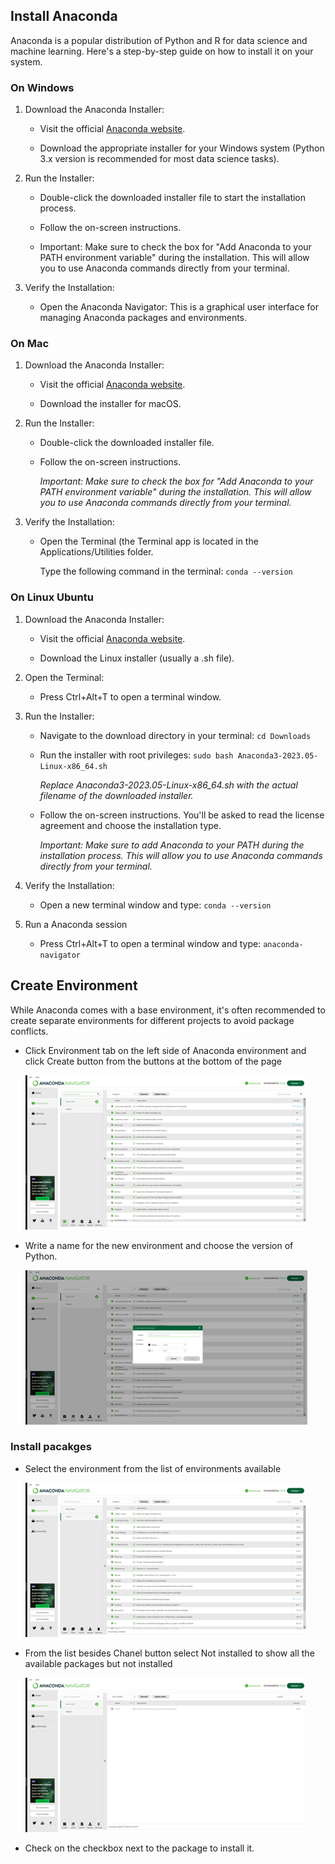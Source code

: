 ## Install Anaconda

Anaconda is a popular distribution of Python and R for data science and machine learning. Here's a step-by-step guide on how to install it on your system.

### On Windows

1. Download the Anaconda Installer:

   - Visit the official [Anaconda website](https://www.anaconda.com).

   - Download the appropriate installer for your Windows system (Python 3.x version is recommended for most data science tasks).

2. Run the Installer:

   - Double-click the downloaded installer file to start the installation process.

   - Follow the on-screen instructions.

   - Important: Make sure to check the box for "Add Anaconda to your PATH environment variable" during the installation. This will allow you to use Anaconda commands directly from your terminal.

3. Verify the Installation:

   - Open the Anaconda Navigator: This is a graphical user interface for managing Anaconda packages and environments.

### On Mac

1. Download the Anaconda Installer:

   - Visit the official [Anaconda website](https://www.anaconda.com).

   - Download the installer for macOS.

2. Run the Installer:

   - Double-click the downloaded installer file.

   - Follow the on-screen instructions.

     _Important: Make sure to check the box for "Add Anaconda to your PATH environment variable" during the installation. This will allow you to use Anaconda commands directly from your terminal._

3. Verify the Installation:

   - Open the Terminal (the Terminal app is located in the Applications/Utilities folder.

     Type the following command in the terminal: `conda --version`

### On Linux Ubuntu

1. Download the Anaconda Installer:

   - Visit the official [Anaconda website](https://www.anaconda.com).

   - Download the Linux installer (usually a .sh file).

2. Open the Terminal:

   - Press Ctrl+Alt+T to open a terminal window.

3. Run the Installer:

   - Navigate to the download directory in your terminal: `cd Downloads`

   - Run the installer with root privileges: `sudo bash Anaconda3-2023.05-Linux-x86_64.sh`

     _Replace Anaconda3-2023.05-Linux-x86_64.sh with the actual filename of the downloaded installer._

   - Follow the on-screen instructions. You'll be asked to read the license agreement and choose the installation type.

     _Important: Make sure to add Anaconda to your PATH during the installation process. This will allow you to use Anaconda commands directly from your terminal._

4. Verify the Installation:

   - Open a new terminal window and type: `conda --version`

5. Run a Anaconda session

   - Press Ctrl+Alt+T to open a terminal window and type: `anaconda-navigator`

## Create Environment

While Anaconda comes with a base environment, it's often recommended to create separate environments for different projects to avoid package conflicts.

- Click Environment tab on the left side of Anaconda environment and click Create button from the buttons at the bottom of the page

  ![](1.png)

- Write a name for the new environment and choose the version of Python.

  ![](2.png)

### Install pacakges

- Select the environment from the list of environments available

  ![](3.png)

- From the list besides Chanel button select Not installed to show all the available packages but not installed

  ![](4.png)

- Check on the checkbox next to the package to install it.
